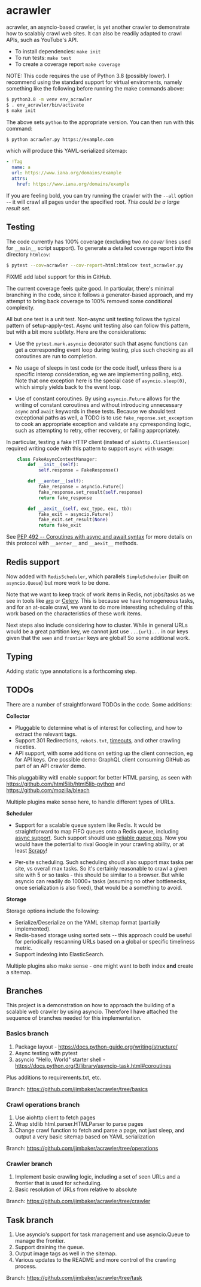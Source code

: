 # acrawler

acrawler, an asyncio-based crawler, is yet another crawler to demonstrate how to
scalably crawl web sites. It can also be readily adapted to crawl APIs, such as
YouTube's API.

* To install dependencies: `make init`
* To run tests: `make test`
* To create a coverage report `make coverage`

NOTE: This code requires the use of Python 3.8 (possibly lower). I recommend
using the standard support for virtual enviroments, namely something like the
following before running the make commands above:

```bash
$ python3.8 -m venv env_acrawler
$ . env_acrawler/bin/activate
$ make init
```

The above sets `python` to the appropriate version. You can then run with this
command:

```bash
$ python acrawler.py https://example.com
```

which will produce this YAML-serialized sitemap:

```yaml
- !Tag
  name: a
  url: https://www.iana.org/domains/example
  attrs:
    href: https://www.iana.org/domains/example
```

If you are feeling bold, you can try running the crawler with the `--all` option
-- it will crawl all pages under the specified root. *This could be a large
result set.*

## Testing

The code currently has 100% coverage (excluding two *no cover* lines used for
`__main__` script support). To generate a detailed coverage report into the
directory `htmlcov`:

```bash
$ pytest --cov=acrawler --cov-report=html:htmlcov test_acrawler.py
```

FIXME add label support for this in GitHub.

The current coverage feels quite good. In particular, there's minimal branching
in the code, since it follows a generator-based approach, and my attempt to
bring back coverage to 100% removed some conditional complexity.

All but one test is a unit test. Non-async unit testing follows the typical
pattern of setup-apply-test. Async unit testing also can follow this pattern,
but with a bit more subtlety. Here are the considerations:

* Use the `pytest.mark.asyncio` decorator such that async functions can get a
  corresponding event loop during testing, plus such checking as all coroutines
  are run to completion.

* No usage of sleeps in test code (or the code itself, unless there is a
  specific interop consideration, eg we are implementing polling, etc). Note
  that one exception here is the special case of `asyncio.sleep(0)`, which
  simply yields back to the event loop.
  
* Use of constant coroutines. By using `asyncio.Future` allows for the
  writing of constant coroutines and without introducing unnecessary `async` and
  `await` keywords in these tests. Because we should test exceptional paths as
  well, a TODO is to use `fake_reponse.set_exception` to cook an appropriate
  exception and validate any cprresponding logic, such as attempting to retry,
  other recovery, or failing appropriately.

In particular, testing a fake HTTP client (instead of
`aiohttp.ClientSession`) required writing code with this pattern to support
`async with` usage:

```python
    class FakeAsyncContextManager:
        def __init__(self):
            self.response = FakeResponse()

        def __aenter__(self):
            fake_response = asyncio.Future()
            fake_response.set_result(self.response)
            return fake_response

        def __aexit__(self, exc_type, exc, tb):
            fake_exit = asyncio.Future()
            fake_exit.set_result(None)
            return fake_exit
```

See [PEP 492 -- Coroutines with async and await
syntax](https://www.python.org/dev/peps/pep-0492/#asynchronous-context-managers-and-async-with)
for more details on this protocol with `__aenter__` and `__aexit__` methods.

## Redis support

Now added with `RedisScheduler`, which parallels `SimpleScheduler` (built on
`asyncio.Queue`) but more work to be done.

Note that we want to keep track of work items in Redis, not jobs/tasks as we see
in tools like [arq](https://arq-docs.helpmanual.io/) or
[Celery](http://www.celeryproject.org/). This is because we have homogeneous
tasks, and for an at-scale crawl, we want to do more interesting scheduling of
this work based on the characteristics of these work items.

Next steps also include considering how to cluster. While in general URLs would
be a great partition key, we cannot just use `...{url}...` in our keys given
that the `seen` and `frontier` keys are global! So some additional work.

## Typing

Adding static type annotations is a forthcoming step.

## TODOs

There are a number of straightforward TODOs in the code. Some additions:

**Collector**

* Pluggable to determine what is of interest for collecting, and how to extract the relevant tags.
* Support 301 Redirections, `robots.txt`,
  [timeouts](https://docs.aiohttp.org/en/stable/client_quickstart.html#timeouts),
  and other crawling niceties.
* API support, with some additions on setting up the client connection, eg for
  API keys. One possible demo: GraphQL client consuming GitHub as part of an API
  crawler demo.

This pluggability witll enable support for better HTML parsing, as seen with
https://github.com/html5lib/html5lib-python and
https://github.com/mozilla/bleach


Multiple plugins make sense here, to handle different types of URLs.

**Scheduler**

* Support for a scalable queue system like Redis. It would be straightforward to
  map FIFO queues onto a Redis queue, including [async
  support](https://aioredis.readthedocs.io/). Such support should use [reliable
  queue ops](https://redis.io/commands/RPOPLPUSH). Now you would have the
  potential to rival Google in your crawling ability, or at least
  [Scrapy](https://scrapy.org/)!

* Per-site scheduling. Such scheduling shoudl also support max tasks per site,
  vs overall max tasks. So it's certainly reasonable to crawl a given site with
  5 or so tasks - this should be similar to a browser. But while asyncio can
  readily do 10000+ tasks (assuming no other bottlenecks, once serialization is
  also fixed), that would be a something to avoid.

**Storage**

Storage options include the following:

* Serialize/Deserialize on the YAML sitemap format (partially implemented).
* Redis-based storage using sorted sets -- this approach could be useful for
  periodically rescanning URLs based on a global or specific timeliness metric.
* Support indexing into ElasticSearch.

Multiple plugins also make sense - one might want to both index **and** create a sitemap.

## Branches

This project is a demonstration on how to approach the building of a scalable web
crawler by using asyncio. Therefore I have attached the sequence of branches
needed for this implementation.

### Basics branch

1. Package layout - https://docs.python-guide.org/writing/structure/
2. Async testing with pytest
3. asyncio "Hello, World" starter shell -
   https://docs.python.org/3/library/asyncio-task.html#coroutines

Plus additions to requirements.txt, etc.

Branch: https://github.com/jimbaker/acrawler/tree/basics

### Crawl operations branch

1. Use aiohttp client to fetch pages
2. Wrap stdlib html.parser.HTMLParser to parse pages
3. Change crawl function to fetch and parse a page, not just sleep, and output a
   very basic sitemap based on YAML serialization

Branch: https://github.com/jimbaker/acrawler/tree/operations

### Crawler branch

1. Implement basic crawling logic, including a set of seen URLs and a frontier
   that is used for scheduling.
2. Basic resolution of URLs from relative to absolute

Branch: https://github.com/jimbaker/acrawler/tree/crawler

## Task branch

1. Use asyncio's support for task management and use asyncio.Queue to manage the
   frontier.
2. Support draining the queue.
3. Output image tags as well in the sitemap.
3. Various updates to the README and more control of the crawling process.

Branch: https://github.com/jimbaker/acrawler/tree/task
